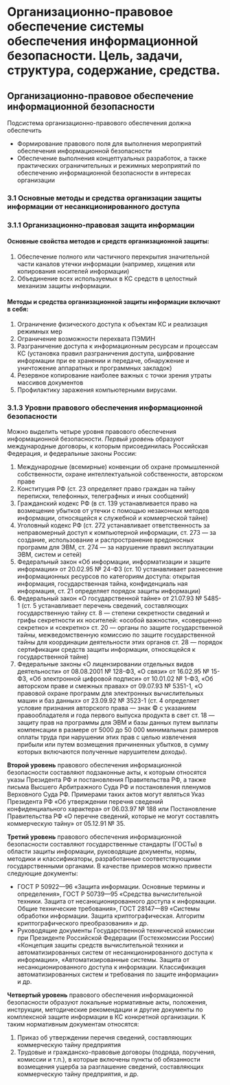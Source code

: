 # Организационно-правовое обеспечение системы обеспечения информационной безопасности. Цель, задачи, структура, содержание, средства.

## Организационно-правовое обеспечение информационной безопасности

Подсистема организационно-правового обеспечения должна обеспечить

- Формирование правового поля для выполнения мероприятий обеспечения информационной безопасности
- Обеспечение выполнения концептуальных разработок, а также практических ограничительных и режимных мероприятий по
  обеспечению информационной безопасности в интересах организации

### 3.1 Основные методы и средства организации защиты информации от несанкционированного доступа

### 3.1.1 Организационно-правовая защита информации

#### Основные свойства методов и средств организационной защиты:

1. Обеспечение полного или частичного перекрытия значительной части каналов утечки информации (например, хищения или
   копирования носителей информации)
1. Объединение всех используемых в КС средств в целостный механизм защиты информации.

#### Методы и средства организационной защиты информации включают в себя:

1. Ограничение физического доступа к объектам КС и реализация режимных мер
1. Ограничение возможности перехвата ПЭМИН
1. Разграничение доступа к информационным ресурсам и процессам КС (установка правил разграничения доступа, шифрование
   информации при ее хранении и передаче, обнаружение и уничтожение аппаратных и программных закладок)
1. Резервное копирование наиболее важных с точки зрения утраты массивов документов
1. Профилактику заражения компьютерными вирусами.

### 3.1.3 Уровни правового обеспечения информационной безопасности

Можно выделить четыре уровня правового обеспечения информационной безопасности. *Первый уровень* образуют международные
договоры, к которым присоединилась Российская Федерация, и федеральные законы России:

1. Международные (всемирные) конвенции об охране промышленной собственности, охране интеллектуальной собственности,
   авторском праве
1. Конституция РФ (ст. 23 определяет право граждан на тайну переписки, телефонных, телеграфных и иных сообщений)
1. Гражданский кодекс РФ (в ст. 139 устанавливается право на возмещение убытков от утечки с помощью незаконных методов
   информации, относящейся к служебной и коммерческой тайне)
1. Уголовный кодекс РФ (ст. 272 устанавливает ответственность за неправомерный доступ к компьютерной информации, ст. 273
   — за создание, использование и распространение вредоносных программ для ЭВМ, ст. 274 — за нарушение правил
   эксплуатации ЭВМ, систем и сетей)
1. Федеральный закон «Об информации, информатизации и защите информации» от 20.02.95 № 24-ФЗ (ст. 10 устанавливает
   разнесение информационных ресурсов по категориям доступа: открытая информация, государственная тайна, конфиденциаль
   ная информация, ст. 21 определяет порядок защиты информации)
1. Федеральный закон «О государственной тайне» от 21.07.93 № 5485-1 (ст. 5 устанавливает перечень сведений, составляющих
   государственную тайну ст. 8 — степени секретности сведений и грифы секретности их носителей: «особой важности»,
   «совершенно секретно» и «секретно» ст. 20 — органы по защите государственной тайны, межведомственную комиссию по
   защите государственной тайны для координации деятельности этих органов ст. 28 — порядок сертификации средств защиты
   информации, относящейся к государственной тайне)
1. Федеральные законы «О лицензировании отдельных видов деятельности» от 08.08.2001 № 128-ФЗ, «О связи» от 16.02.95 №
   15-ФЗ, «Об электронной цифровой подписи» от 10.01.02 № 1-ФЗ, «Об авторском праве и смежных правах» от 09.07.93 №
   5351-1, «О правовой охране программ для электронных вычислительных машин и баз данных» от 23.09.92 № 3523-1 (ст. 4
   определяет условие признания авторского права — знак © с указанием правообладателя и года первого выпуска продукта в
   свет ст. 18 — защиту прав на программы для ЭВМ и базы данных путем выплаты компенсации в размере от 5000 до 50 000
   минимальных размеров оплаты труда при нарушении этих прав с целью извлечения прибыли или путем возмещения причиненных
   убытков, в сумму которых включаются полученные нарушителем доходы).

**Второй уровень** правового обеспечения информационной безопасности составляют подзаконные акты, к которым относятся
указы Президента РФ и постановления Правительства РФ, а также письма Высшего Арбитражного Суда РФ и постановления
пленумов Верховного Суда РФ. Примерами таких актов могут являться Указ Президента РФ «Об утверждении перечня сведений
конфиденциального характера» от 06.03.97 № 188 или Постановление Правительства РФ «О перечне сведений, которые не могут
составлять коммерческую тайну» от 05.12.91 № 35.

**Третий уровень** правового обеспечения информационной безопасности составляют государственные стандарты (ГОСТы) в
области защиты информации, руководящие документы, нормы, методики и классификаторы, разработанные соответствующими
государственными органами. В качестве примеров можно привести следующие документы:

- ГОСТ Р 50922—96 «Защита информации. Основные термины и определения», ГОСТ Р 50739—95 «Средства вычислительной техники.
  Защита от несанкционированного доступа к информации. Общие технические требования», ГОСТ 28147—89 «Системы обработки
  информации. Защита криптографическая. Алгоритм криптографического преобразования» и др.
- Руководящие документы Государственной технической комиссии при Президенте Российской Федерации (Гостехкомиссии России)
  «Концепция защиты средств вычислительной техники и автоматизированных систем от несанкционированного доступа к
  информации», «Автоматизированные системы. Защита от несанкционированного доступа к информации. Классификация
  автоматизированных систем и требования по защите информации» и др.

**Четвертый уровень** правового обеспечения информационной безопасности образуют локальные нормативные акты, положения,
инструкции, методические рекомендации и другие документы по комплексной защите информации в КС конкретной организации. К
таким нормативным документам относятся:

1. Приказ об утверждении перечня сведений, составляющих коммерческую тайну предприятия
1. Трудовые и гражданско-правовые договоры (подряда, поручения, комиссии и т.п.), в которые включены пункты об
   обязанности возмещения ущерба за разглашение сведений, составляющих коммерческую тайну предприятия, и др.
